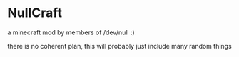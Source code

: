 # NullCraft
a minecraft mod by members of /dev/null :)

there is no coherent plan, this will probably just include many random things
